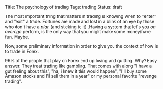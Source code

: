 Title: The psychology of trading 
Tags: trading
Status: draft

The most important thing that matters in trading is knowing when to "enter" and "exit" a trade. Fortunes are made and lost in a blink of an eye by those who don't have a *plan* (and sticking to it) .Having a system that let's you *on average* perform, is the only way that you might make some money/have fun. Maybe.

Now, some preliminary information in order to give you the context of how is to trade in Forex.

96% of the people that play on Forex end up losing and quitting. Why? Easy answer. They treat trading like gambling. That comes with along "I have a gut feeling about this", "ha, i knew it this would happen", "I'll buy some Amazon stocks and I'll sell them in a year" or my personal favorite "revenge trading". 


 